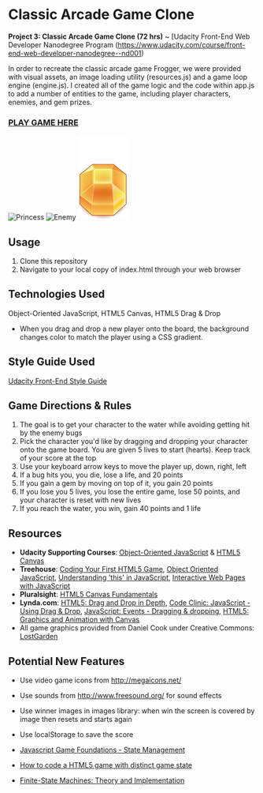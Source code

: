 # Classic Arcade Game Clone

**Project 3: Classic Arcade Game Clone (72 hrs)** ~ [Udacity Front-End Web Developer Nanodegree Program (https://www.udacity.com/course/front-end-web-developer-nanodegree--nd001)

In order to recreate the classic arcade game Frogger, we were provided with visual assets, an image loading utility (resources.js) and a game loop engine (engine.js). I created all of the game logic and the code within app.js to add a number of entities to the game, including player characters, enemies, and gem prizes.

### [**PLAY GAME HERE**](http://klammertime.github.io/P3-Classic-Arcade-Game-Clone/)
![Princess](https://github.com/Klammertime/P3-Classic-Arcade-Game-Clone/blob/multiplayer/images/char-princess-girl.png "Princess")
![Enemy](https://github.com/Klammertime/P3-Classic-Arcade-Game-Clone/blob/multiplayer/images/enemy-bug.png "Enemy")
![Gem](https://github.com/Klammertime/P3-Classic-Arcade-Game-Clone/blob/multiplayer/images/Gem-Orange.png "Gem")

Usage
-----
1. Clone this repository
2. Navigate to your local copy of index.html through your web browser 

## Technologies Used
Object-Oriented JavaScript, HTML5 Canvas, HTML5 Drag & Drop 
* When you drag and drop a new player onto the board, the background changes color to match the player using a CSS gradient. 

## Style Guide Used
[Udacity Front-End Style Guide](http://udacity.github.io/frontend-nanodegree-styleguide/)

## Game Directions & Rules
1. The goal is to get your character to the water while avoiding getting hit by the enemy bugs
2. Pick the character you'd like by dragging and dropping your character onto the game board. You are given 5 lives to start (hearts). Keep track of your score at the top
3. Use your keyboard arrow keys to move the player up, down, right, left
4. If a bug hits you, you die, lose a life, and 20 points
5. If you gain a gem by moving on top of it, you gain 20 points
6. If you lose you 5 lives, you lose the entire game, lose 50 points, and your character is reset with new lives
7. If you reach the water, you win, gain 40 points and 1 life

## Resources
* **Udacity Supporting Courses**: [Object-Oriented JavaScript](https://www.udacity.com/course/object-oriented-javascript--ud015) & [HTML5 Canvas](https://www.udacity.com/course/html5-canvas--ud292)
* **Treehouse**: [Coding Your First HTML5 Game](https://teamtreehouse.com/library/coding-your-first-html5-game), [Object Oriented JavaScript](https://teamtreehouse.com/library/objectoriented-javascript), [Understanding 'this' in JavaScript](https://teamtreehouse.com/library/understanding-this-in-javascript), [Interactive Web Pages with JavaScript](https://teamtreehouse.com/library/interactive-web-pages-with-javascript)
* **Pluralsight**: [HTML5 Canvas Fundamentals](https://app.pluralsight.com/player?course=html5-canvas-fundamentals&author=dan-wahlin&name=html5-canvas-m3&clip=10&mode=live)
* **Lynda.com**: [HTML5: Drag and Drop in Depth](http://www.lynda.com/HTML-tutorials/Understanding-HTML5-drag-drop/84812/87645-4.html), [Code Clinic: JavaScript - Using Drag & Drop](http://www.lynda.com/JavaScript-tutorials/Using-drag-drop/369707/386507-4.html), [JavaScript: Events - Dragging & dropping](http://www.lynda.com/JavaScript-tutorials/Dragging-dropping/140780/148737-4.html), [HTML5: Graphics and Animation with Canvas](http://www.lynda.com/HTML-tutorials/Welcome/80782/85030-4.html)
* All game graphics provided from Daniel Cook under Creative Commons: [LostGarden](http://www.lostgarden.com/search/label/free%20game%20graphics)

## Potential New Features
* Use video game icons from http://megaicons.net/
* Use sounds from http://www.freesound.org/ for sound effects
* Use winner images in images library: when win the screen is covered by image then resets and starts again
* Use localStorage to save the score

* [Javascript Game Foundations - State Management](http://codeincomplete.com/posts/javascript-game-foundations-state-management/)
* [How to code a HTML5 game with distinct game state](https://stackoverflow.com/questions/18038502/how-to-code-a-html5-game-with-distinct-game-states)
* [Finite-State Machines: Theory and Implementation](https://gamedevelopment.tutsplus.com/tutorials/finite-state-machines-theory-and-implementation--gamedev-11867)

